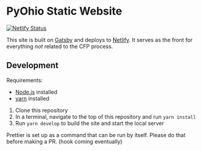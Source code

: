 # PyOhio Static Website

[![Netlify Status](https://api.netlify.com/api/v1/badges/85a2eace-1a24-47a3-b6c6-739c9ca43cba/deploy-status)](https://app.netlify.com/sites/pyohio/deploys)

This site is built on [Gatsby](https://www.gatsbyjs.org/) and deploys to [Netlify](https://www.netlify.com). It serves as the front for everything _not_ related to the CFP process.

## Development

Requirements:

- [Node.js](https://nodejs.org/en/) installed
- [yarn](https://yarnpkg.com/lang/en/) installed

1. Clone this repository
2. In a terminal, navigate to the top of this repository and run `yarn install`
3. Run `yarn develop` to build the site and start the local server

Prettier is set up as a command that can be run by itself. Please do that before making a PR. (hook coming eventually)
